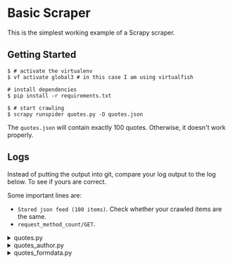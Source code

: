# Basic Scraper

This is the simplest working example of a Scrapy scraper.

## Getting Started

``` shell
$ # activate the virtualenv
$ vf activate global3 # in this case I am using virtualfish

# install dependencies
$ pip install -r requirements.txt

$ # start crawling
$ scrapy runspider quotes.py -O quotes.json
```

The `quotes.json` will contain exactly 100 quotes. Otherwise, it doesn't work properly.

## Logs

Instead of putting the output into git, compare your log output to the log below.
To see if yours are correct.

Some important lines are:
- `Stored json feed (100 items)`. Check whether your crawled items are the same.
- `request_method_count/GET`.

<details>
  <summary>quotes.py</summary>

```python
2021-10-26 07:03:32 [scrapy.extensions.feedexport] INFO: Stored json feed (100 items) in: quotes.json

2021-10-26 07:03:32 [scrapy.statscollectors] INFO: Dumping Scrapy stats:
{'downloader/request_bytes': 2652,
 'downloader/request_count': 10,
 'downloader/request_method_count/GET': 10,
 'downloader/response_bytes': 23065,
 'downloader/response_count': 10,
 'downloader/response_status_count/200': 10,
 'elapsed_time_seconds': 5.565168,
 'feedexport/success_count/FileFeedStorage': 1,
 'finish_reason': 'finished',
 'finish_time': datetime.datetime(2021, 10, 26, 0, 3, 32, 194542),
 'httpcompression/response_bytes': 108561,
 'httpcompression/response_count': 10,
 'item_scraped_count': 100,
 'log_count/DEBUG': 110,
 'log_count/INFO': 11,
 'request_depth_max': 9,
 'response_received_count': 10,
```

</details>

<details>
  <summary>quotes_author.py</summary>

```python
2021-10-26 07:25:57 [scrapy.extensions.feedexport] INFO: Stored json feed (100 items) in: quotes_author.json

2021-10-26 07:25:57 [scrapy.statscollectors] INFO: Dumping Scrapy stats:
{'downloader/request_bytes': 59416,
 'downloader/request_count': 210,
 'downloader/request_method_count/GET': 210,
 'downloader/response_bytes': 264437,
 'downloader/response_count': 210,
 'downloader/response_status_count/200': 110,
 'downloader/response_status_count/308': 100,
 'elapsed_time_seconds': 9.131498,
 'feedexport/success_count/FileFeedStorage': 1,
 'finish_reason': 'finished',
 'httpcompression/response_bytes': 477498,
 'httpcompression/response_count': 110,
 'item_scraped_count': 100,
 'log_count/DEBUG': 310,
 'log_count/INFO': 11,
 'request_depth_max': 10,
 'response_received_count': 110,
```

</details>

<details>
  <summary>quotes_formdata.py</summary>

``` python
2021-11-06 06:54:44 [scrapy.extensions.feedexport] INFO: Stored json feed (100 items) in: quotes_formdata.json

2021-11-06 06:54:44 [scrapy.statscollectors] INFO: Dumping Scrapy stats:
{'downloader/request_bytes': 5240,
 'downloader/request_count': 12,
 'downloader/request_method_count/GET': 11,
 'downloader/request_method_count/POST': 1,
 'downloader/response_bytes': 26203,
 'downloader/response_count': 12,
 'downloader/response_status_count/200': 11,
 'downloader/response_status_count/302': 1,
 'elapsed_time_seconds': 5.875017,
 'feedexport/success_count/FileFeedStorage': 1,
 'finish_reason': 'finished',
 'finish_time': datetime.datetime(2021, 11, 5, 23, 54, 44, 955492),
 'httpcompression/response_bytes': 119041,
 'httpcompression/response_count': 11,
 'item_scraped_count': 100,
 'log_count/DEBUG': 112,
 'log_count/INFO': 22,
 'memusage/max': 57581568,
 'memusage/startup': 57581568,
 'request_depth_max': 10,
 'response_received_count': 11,
 'scheduler/dequeued': 12,
 'scheduler/dequeued/memory': 12,
 'scheduler/enqueued': 12,
 'scheduler/enqueued/memory': 12,
 'start_time': datetime.datetime(2021, 11, 5, 23, 54, 39, 80475)}
2021-11-06 06:54:44 [scrapy.core.engine] INFO: Spider closed (finished)
```

</details>
